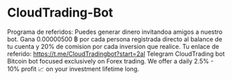 # CloudTrading-Bot
Programa de referidos: Puedes generar dinero invitandoa amigos a nuestro bot. Gana  0.00000500 ฿ por cada persona registrada directo al balance de tu cuenta y 20% de comision por cada inversion que realice. Tu enlace de referido: https://t.me/CloudTradingbot?start=2al Telegram CloudTrading bot Bitcoin bot focused exclusively on Forex trading. We offer a daily 2.5% - 10% profit :chart_with_upwards_trend: on your investment lifetime long.
